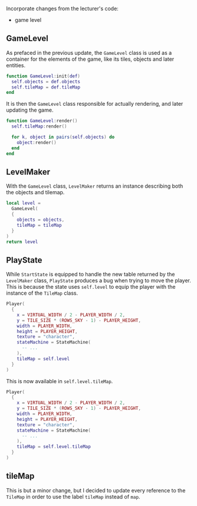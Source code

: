 Incorporate changes from the lecturer's code:

- game level

## GameLevel

As prefaced in the previous update, the `GameLevel` class is used as a container for the elements of the game, like its tiles, objects and later entities.

```lua
function GameLevel:init(def)
  self.objects = def.objects
  self.tileMap = def.tileMap
end
```

It is then the `GameLevel` class responsible for actually rendering, and later updating the game.

```lua
function GameLevel:render()
  self.tileMap:render()

  for k, object in pairs(self.objects) do
    object:render()
  end
end
```

## LevelMaker

With the `GameLevel` class, `LevelMaker` returns an instance describing both the objects and tilemap.

```lua
local level =
  GameLevel(
  {
    objects = objects,
    tileMap = tileMap
  }
)
return level
```

## PlayState

While `StartState` is equipped to handle the new table returned by the `LevelMaker` class, `PlayState` produces a bug when trying to move the player. This is because the state uses `self.level` to equip the player with the instance of the `TileMap` class.

```lua
Player(
  {
    x = VIRTUAL_WIDTH / 2 - PLAYER_WIDTH / 2,
    y = TILE_SIZE * (ROWS_SKY - 1) - PLAYER_HEIGHT,
    width = PLAYER_WIDTH,
    height = PLAYER_HEIGHT,
    texture = "character",
    stateMachine = StateMachine(
      -- ...
    ),
    tileMap = self.level
  }
)
```

This is now available in `self.level.tileMap`.

```lua
Player(
  {
    x = VIRTUAL_WIDTH / 2 - PLAYER_WIDTH / 2,
    y = TILE_SIZE * (ROWS_SKY - 1) - PLAYER_HEIGHT,
    width = PLAYER_WIDTH,
    height = PLAYER_HEIGHT,
    texture = "character",
    stateMachine = StateMachine(
      -- ...
    ),
    tileMap = self.level.tileMap
  }
)
```

## tileMap

This is but a minor change, but I decided to update every reference to the `TileMap` in order to use the label `tileMap` instead of `map`.
